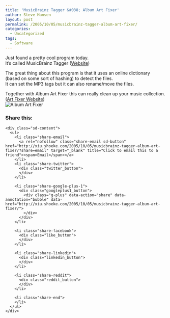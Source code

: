 ```yaml
---
title: 'MusicBrainz Tagger &#038; Album Art Fixer'
author: Steve Hansen
layout: post
permalink: /2005/10/05/musicbrainz-tagger-album-art-fixer/
categories:
  - Uncategorized
tags:
  - Software
---
```

Just found a pretty cool program today.  
It&#8217;s called MusicBrainz Tagger ([Website][1])

The great thing about this program is that it uses an online dictionary (based on some sort of hashing) to detect the files.  
It can set the MP3 tags but it can also rename/move the files.

Together with Album Art Fixer this can really clean up your music collection. ([Art Fixer Website][2])  
<img src="http://i1.wp.com/www.avsoft.nl/artfixer/Startup.JPG?w=625" alt="Album Art Fixer" data-recalc-dims="1" />

<div class="sharedaddy sd-sharing-enabled">
  <div class="robots-nocontent sd-block sd-social sd-social-official sd-sharing">
    <h3 class="sd-title">
      Share this:
    </h3>
    
    <div class="sd-content">
      <ul>
        <li class="share-email">
          <a rel="nofollow" class="share-email sd-button" href="http://xiu.shoeke.com/2005/10/05/musicbrainz-tagger-album-art-fixer/?share=email" target="_blank" title="Click to email this to a friend"><span>Email</span></a>
        </li>
        <li class="share-twitter">
          <div class="twitter_button">
          </div>
        </li>
        
        <li class="share-google-plus-1">
          <div class="googleplus1_button">
            <div class="g-plus" data-action="share" data-annotation="bubble" data-href="http://xiu.shoeke.com/2005/10/05/musicbrainz-tagger-album-art-fixer/">
            </div>
          </div>
        </li>
        
        <li class="share-facebook">
          <div class="like_button">
          </div>
        </li>
        
        <li class="share-linkedin">
          <div class="linkedin_button">
          </div>
        </li>
        
        <li class="share-reddit">
          <div class="reddit_button">
          </div>
        </li>
        
        <li class="share-end">
        </li>
      </ul>
    </div>
  </div>
</div>

 [1]: http://musicbrainz.org/
 [2]: http://www.avsoft.nl/artfixer/default.htm